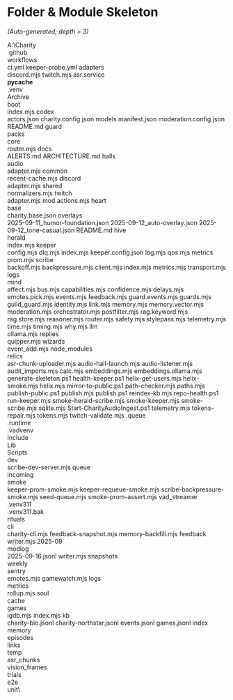 # Folder & Module Skeleton

_(Auto-generated; depth = 3)_

A:\Charity\
.github\
  workflows\
    ci.yml
    keeper-probe.yml
adapters\
  discord.mjs
  twitch.mjs
  asr.service\
    __pycache__\
    .venv\
Archive\
boot\
  index.mjs
codex\
  actors.json
  charity.config.json
  models.manifest.json
  moderation.config.json
  README.md
  guard\
    packs\
core\
  router.mjs
docs\
  ALERTS.md
  ARCHITECTURE.md
halls\
  audio\
    adapter.mjs
  common\
    recent-cache.mjs
  discord\
    adapter.mjs
  shared\
    normalizers.mjs
  twitch\
    adapter.mjs
    mod.actions.mjs
heart\
  base\
    charity.base.json
  overlays\
    2025-09-11_humor-foundation.json
    2025-09-12_auto-overlay.json
    2025-09-12_tone-casual.json
    README.md
hive\
  herald\
    index.mjs
  keeper\
    config.mjs
    dlq.mjs
    index.mjs
    keeper.config.json
    log.mjs
    qos.mjs
  metrics\
    prom.mjs
  scribe\
    backoff.mjs
    backpressure.mjs
    client.mjs
    index.mjs
    metrics.mjs
    transport.mjs
logs\
mind\
  affect.mjs
  bus.mjs
  capabilities.mjs
  confidence.mjs
  delays.mjs
  emotes.pick.mjs
  events.mjs
  feedback.mjs
  guard.events.mjs
  guards.mjs
  guild_guard.mjs
  identity.mjs
  link.mjs
  memory.mjs
  memory.vector.mjs
  moderation.mjs
  orchestrator.mjs
  postfilter.mjs
  rag.keyword.mjs
  rag.store.mjs
  reasoner.mjs
  router.mjs
  safety.mjs
  stylepass.mjs
  telemetry.mjs
  time.mjs
  timing.mjs
  why.mjs
  llm\
    ollama.mjs
  replies\
    quipper.mjs
  wizards\
    event_add.mjs
node_modules\
relics\
  asr-chunk-uploader.mjs
  audio-hall-launch.mjs
  audio-listener.mjs
  audit_imports.mjs
  calc.mjs
  embeddings.mjs
  embeddings.ollama.mjs
  generate-skeleton.ps1
  health-keeper.ps1
  helix-get-users.mjs
  helix-smoke.mjs
  helix.mjs
  mirror-to-public.ps1
  path-checker.mjs
  paths.mjs
  publish-public.ps1
  publish.mjs
  publish.ps1
  reindex-kb.mjs
  repo-health.ps1
  run-keeper.mjs
  smoke-herald-scribe.mjs
  smoke-keeper.mjs
  smoke-scribe.mjs
  sqlite.mjs
  Start-CharityAudioIngest.ps1
  telemetry.mjs
  tokens-repair.mjs
  tokens.mjs
  twitch-validate.mjs
  .queue\
  .runtime\
  .vadvenv\
    Include\
    Lib\
    Scripts\
  dev\
    scribe-dev-server.mjs
  queue\
    incoming\
  smoke\
    keeper-prom-smoke.mjs
    keeper-requeue-smoke.mjs
    scribe-backpressure-smoke.mjs
    seed-queue.mjs
    smoke-prom-assert.mjs
  vad_streamer\
    .venv311\
    .venv311.bak\
rituals\
  cli\
    charity-cli.mjs
    feedback-snapshot.mjs
    memory-backfill.mjs
  feedback\
    writer.mjs
    2025-09\
  modlog\
    2025-09-16.jsonl
    writer.mjs
  snapshots\
    weekly\
sentry\
  emotes.mjs
  gamewatch.mjs
  logs\
  metrics\
    rollup.mjs
soul\
  cache\
  games\
    igdb.mjs
    index.mjs
  kb\
    charity-bio.jsonl
    charity-northstar.jsonl
    events.jsonl
    games.jsonl
    index\
  memory\
    episodes\
    links\
temp\
  asr_chunks\
  vision_frames\
trials\
  e2e\
  unit\
